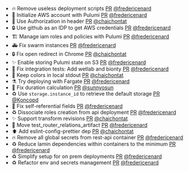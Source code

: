 - 🔥 Remove useless deployment scripts [PR](https://github.com/laminlabs/laminhub/pull/1078) [@fredericenard](https://github.com/fredericenard)
- 👷 Initialize AWS account with Pulumi [PR](https://github.com/laminlabs/laminhub/pull/1076) [@fredericenard](https://github.com/fredericenard)
- :truck: Use Authorization in header [PR](https://github.com/laminlabs/laminhub/pull/1064) [@chaichontat](https://github.com/chaichontat)
- 🔒 Use github as an IDP to get AWS credentials [PR](https://github.com/laminlabs/laminhub/pull/1071) [@fredericenard](https://github.com/fredericenard)
- 🏗️ Manage iam roles and policies with Pulumi [PR](https://github.com/laminlabs/laminhub/pull/1075) [@fredericenard](https://github.com/fredericenard)
- 🚑 Fix swarm instances [PR](https://github.com/laminlabs/laminhub/pull/1073) [@fredericenard](https://github.com/fredericenard)
- :lock: Fix open redirect in Chrome [PR](https://github.com/laminlabs/laminhub/pull/1069) [@chaichontat](https://github.com/chaichontat)
- ✨ Enable storing Pulumi state on S3 [PR](https://github.com/laminlabs/laminhub/pull/1068) [@fredericenard](https://github.com/fredericenard)
- 💚 Fix integration tests: Add wetlab and bionty [PR](https://github.com/laminlabs/laminhub/pull/1067) [@fredericenard](https://github.com/fredericenard)
- :art: Keep colors in local stdout [PR](https://github.com/laminlabs/laminhub/pull/1065) [@chaichontat](https://github.com/chaichontat)
- ⚗️ Try deploying with Fargate [PR](https://github.com/laminlabs/laminhub/pull/1051) [@fredericenard](https://github.com/fredericenard)
- 💄 Fix duration calculation [PR](https://github.com/laminlabs/laminhub/pull/1061) [@sunnyosun](https://github.com/sunnyosun)
- ♻️ Use `storage.instance_id` to retrieve the default storage [PR](https://github.com/laminlabs/laminhub/pull/1042) [@Koncopd](https://github.com/Koncopd)
- 🐛 Fix self-referential fields [PR](https://github.com/laminlabs/laminhub/pull/1054) [@fredericenard](https://github.com/fredericenard)
- ♻️ Dissociate roles creation from api deployment [PR](https://github.com/laminlabs/laminhub/pull/1057) [@fredericenard](https://github.com/fredericenard)
- :sparkles: Support transform revisions [PR](https://github.com/laminlabs/laminhub/pull/1056) [@chaichontat](https://github.com/chaichontat)
- 🚚 Move test_router_relations_artifact [PR](https://github.com/laminlabs/laminhub/pull/1053) [@fredericenard](https://github.com/fredericenard)
- :arrow_up: Add eslint-config-prettier dep [PR](https://github.com/laminlabs/laminhub/pull/1052) [@chaichontat](https://github.com/chaichontat)
- 🔥 Remove all global secrets from rest-api container [PR](https://github.com/laminlabs/laminhub/pull/1048) [@fredericenard](https://github.com/fredericenard)
- ♻️ Reduce lamin dependencies within containers to the minimum [PR](https://github.com/laminlabs/laminhub/pull/1047) [@fredericenard](https://github.com/fredericenard)
- ♻️ Simplify setup for on prem deployments [PR](https://github.com/laminlabs/laminhub/pull/1044) [@fredericenard](https://github.com/fredericenard)
- ♻️ Refactor env and secrets management [PR](https://github.com/laminlabs/laminhub/pull/1045) [@fredericenard](https://github.com/fredericenard)
